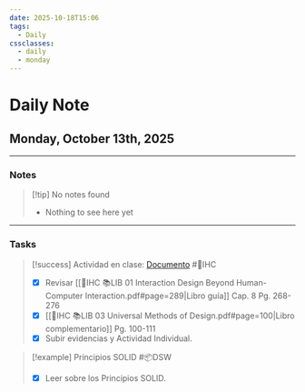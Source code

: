 ```yaml
---
date: 2025-10-18T15:06
tags:
  - Daily
cssclasses:
  - daily
  - monday
---
```


# Daily Note
## Monday, October 13th, 2025

***

### Notes

> [!tip] No notes found
> - Nothing to see here yet

***

### Tasks

> [!success] Actividad en clase: [Documento](https://docs.google.com/document/d/1UvT27tDAdeudNbaa0-UmHzeAsBWJG05UG0QDiXBkx4/edit?usp=sharing) #🎨IHC
> - [x] Revisar [[🎨IHC 📚LIB 01 Interaction Design Beyond Human-Computer Interaction.pdf#page=289|Libro guía]] Cap. 8 Pg. 268-276
> - [x] [[🎨IHC 📚LIB 03 Universal Methods of Design.pdf#page=100|Libro complementario]] Pg. 100-111
> - [x] Subir evidencias y Actividad Individual.

> [!example] Principios SOLID #📦DSW
> - [x] Leer sobre los Principios SOLID.